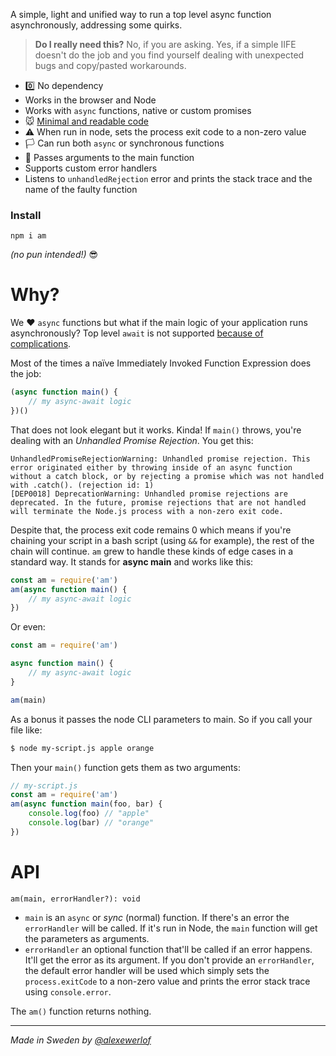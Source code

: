 A simple, light and unified way to run a top level async function asynchronously, addressing some quirks.

> **Do I really need this?** No, if you are asking. Yes, if a simple IIFE doesn't do the job and you find yourself dealing with unexpected bugs and copy/pasted workarounds. 

* 0️⃣ No dependency
* Works in the browser and Node
* Works with `async` functions, native or custom promises
* 🐭 [Minimal and readable code](./index.js)
* ⚠ When run in node, sets the process exit code to a non-zero value
* 🏳 Can run both `async` or synchronous functions
* 💌 Passes arguments to the main function
* Supports custom error handlers
* Listens to `unhandledRejection` error and prints the stack trace and the name of the faulty function

### Install

`npm i am`

_(no pun intended!)_ 😎

# Why?

We ♥ `async` functions but what if the main logic of your application runs asynchronously?
Top level `await` is not supported [because of complications](https://gist.github.com/Rich-Harris/0b6f317657f5167663b493c722647221).

Most of the times a naïve Immediately Invoked Function Expression does the job:

```javascript
(async function main() {
    // my async-await logic
})()
```

That does not look elegant but it works. Kinda! If `main()` throws, you're dealing with an *Unhandled Promise Rejection*.
You get this:

```
UnhandledPromiseRejectionWarning: Unhandled promise rejection. This error originated either by throwing inside of an async function without a catch block, or by rejecting a promise which was not handled with .catch(). (rejection id: 1)
[DEP0018] DeprecationWarning: Unhandled promise rejections are deprecated. In the future, promise rejections that are not handled will terminate the Node.js process with a non-zero exit code.
```

Despite that, the process exit code remains 0 which means if you're chaining your script in a bash script (using `&&` for example), the rest of the chain will continue.
`am` grew to handle these kinds of edge cases in a standard way. It stands for **async main** and works like this:

```javascript
const am = require('am')
am(async function main() {
    // my async-await logic
})
```

Or even:

```javascript
const am = require('am')

async function main() {
    // my async-await logic
}

am(main)
```

As a bonus it passes the node CLI parameters to main. So if you call your file like:

```bash
$ node my-script.js apple orange
```

Then your `main()` function gets them as two arguments:

```javascript
// my-script.js
const am = require('am')
am(async function main(foo, bar) {
    console.log(foo) // "apple"
    console.log(bar) // "orange"
})
```

# API

`am(main, errorHandler?): void`

* `main` is an `async` or *sync* (normal) function. If there's an error the `errorHandler` will be called.
  If it's run in Node, the `main` function will get the parameters as arguments.
* `errorHandler` an optional function that'll be called if an error happens.
  It'll get the error as its argument.
  If you don't provide an `errorHandler`, the default error handler will be used which simply sets the `process.exitCode` to a non-zero value and prints the error stack trace using `console.error`.

The `am()` function returns nothing.

---

_Made in Sweden by [@alexewerlof](https://twitter.com/alexewerlof)_
